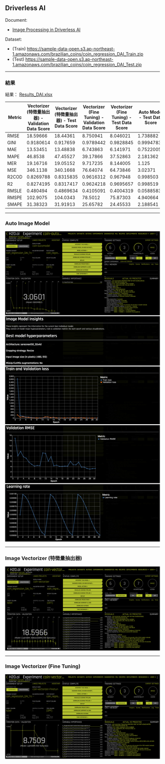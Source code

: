 ## Driverless AI

Document:
- [Image Processing in Driverless AI](https://docs.h2o.ai/driverless-ai/1-10-lts/docs/userguide/image-processing.html)
  
Dataset: 
 - (Train) https://sample-data-open.s3.ap-northeast-1.amazonaws.com/brazilian_coins/coin_regression_DAI_Train.zip
 - (Test) https://sample-data-open.s3.ap-northeast-1.amazonaws.com/brazilian_coins/coin_regression_DAI_Test.zip

***
### 結果
結果： [Results_DAI.xlsx](./Results_DAI.xlsx)

| Metric   | Vectorizer (特徴量抽出器) - Validation Data Score | Vectorizer (特徴量抽出器) - Test Data Score | Vectorizer (Fine Tuning) - Validation Data Score | Vectorizer (Fine Tuning) - Test Data Score | Auto Model - Test Data Score |
|----------|--------------------------------------------------|-------------------------------------------|------------------------------------------------|-----------------------------------------|-----------------------------|
| RMSE     | 18.59666                                         | 18.44361                                  | 8.750941                                       | 8.046021                                | 1.738882                     |
| GINI     | 0.9180614                                        | 0.917659                                  | 0.9789442                                      | 0.9828845                               | 0.9994783                    |
| MAE      | 13.53451                                         | 13.48838                                  | 6.743863                                       | 6.141971                                | 0.7522005                    |
| MAPE     | 46.8538                                          | 47.45527                                  | 39.17866                                       | 37.52863                                | 2.181362                     |
| MER      | 19.16716                                         | 19.05152                                  | 9.717235                                       | 8.144005                                | 1.125                        |
| MSE      | 346.1138                                         | 340.1668                                  | 76.64074                                       | 64.73846                                | 3.02371                      |
| R2COD    | 0.8269788                                        | 0.8315835                                  | 0.9616312                                      | 0.967948                                | 0.998503                     |
| R2       | 0.8274195                                        | 0.8317417                                  | 0.9624218                                      | 0.9695657                               | 0.998519                     |
| RMSLE    | 0.480494                                         | 0.4869634                                  | 0.4105091                                      | 0.4004319                               | 0.05885839                   |
| RMSPE    | 102.9075                                         | 104.0343                                  | 78.5012                                       | 75.87303                                | 4.940664                     |
| SMAPE    | 31.38323                                         | 31.91913                                  | 25.65782                                       | 24.45533                                | 2.188541                     |


***
### Auto Image Model
<img src="./display_images/automodel.png" alt="img1">
<img src="./display_images/insights1.png" alt="img2">
<img src="./display_images/insights2.png" alt="img3">
<img src="./display_images/insights3.png" alt="img4">
<img src="./display_images/insights4.png" alt="img5">

***
### Image Vectorizer (特徴量抽出器)
<img src="./display_images/vec.png" alt="img10">
  
***
### Image Vectorizer (Fine Tuning)
<img src="./display_images/vec_ft.png" alt="img10">

